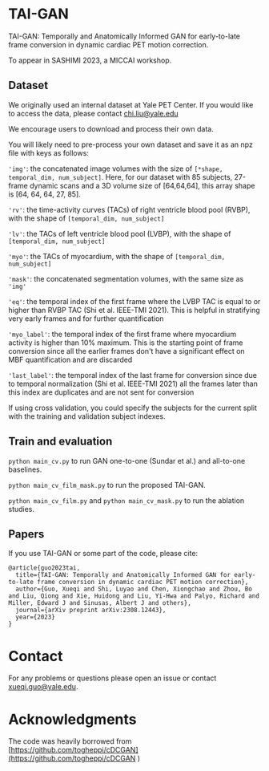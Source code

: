 # TAI-GAN
TAI-GAN: Temporally and Anatomically Informed GAN for early-to-late frame conversion in dynamic cardiac PET motion correction. 

To appear in SASHIMI 2023, a MICCAI workshop.

## Dataset

We originally used an internal dataset at Yale PET Center. If you would like to access the data, please contact chi.liu@yale.edu

We encourage users to download and process their own data. 

You will likely need to pre-process your own dataset and save it as an npz file with keys as follows:

`'img'`: the concatenated image volumes with the size of `[*shape, temporal_dim, num_subject]`. Here, for our dataset with 85 subjects, 27-frame dynamic scans and a 3D volume size of [64,64,64], this array shape is [64, 64, 64, 27, 85].

`'rv'`: the time-activity curves (TACs) of right ventricle blood pool (RVBP), with the shape of `[temporal_dim, num_subject]`

`'lv'`: the TACs of left ventricle blood pool (LVBP), with the shape of `[temporal_dim, num_subject]`

`'myo'`: the TACs of myocardium, with the shape of `[temporal_dim, num_subject]`

`'mask'`: the concatenated segmentation volumes, with the same size as `'img'`

`'eq'`: the temporal index of the first frame where the LVBP TAC is equal to or higher than RVBP TAC (Shi et al. IEEE-TMI 2021). This is helpful in stratifying very early frames and for further quantification

`'myo_label'`: the temporal index of the first frame where myocardium activity is higher than 10% maximum. This is the starting point of frame conversion since all the earlier frames don't have a significant effect on MBF quantification and are discarded

`'last_label'`: the temporal index of the last frame for conversion since due to temporal normalization (Shi et al. IEEE-TMI 2021) all the frames later than this index are duplicates and are not sent for conversion
        
If using cross validation, you could specify the subjects for the current split with the training and validation subject indexes.

## Train and evaluation

`python main_cv.py` to run GAN one-to-one (Sundar et al.) and all-to-one baselines.

`python main_cv_film_mask.py` to run the proposed TAI-GAN.

`python main_cv_film.py` and `python main_cv_mask.py` to run the ablation studies.

## Papers

If you use TAI-GAN or some part of the code, please cite:

```
@article{guo2023tai,
  title={TAI-GAN: Temporally and Anatomically Informed GAN for early-to-late frame conversion in dynamic cardiac PET motion correction},
  author={Guo, Xueqi and Shi, Luyao and Chen, Xiongchao and Zhou, Bo and Liu, Qiong and Xie, Huidong and Liu, Yi-Hwa and Palyo, Richard and Miller, Edward J and Sinusas, Albert J and others},
  journal={arXiv preprint arXiv:2308.12443},
  year={2023}
}
```

# Contact
For any problems or questions please open an issue or contact xueqi.guo@yale.edu.  



# Acknowledgments

The code was heavily borrowed from [https://github.com/togheppi/cDCGAN](https://github.com/togheppi/cDCGAN )
